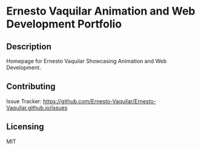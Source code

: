 # Ernesto Vaquilar Animation and Web Development Portfolio
## Description
Homepage for Ernesto Vaquilar Showcasing Animation and Web Development.

## Contributing
Issue Tracker: https://github.com/Ernesto-Vaquilar/Ernesto-Vaquilar.github.io/issues

## Licensing
MIT
